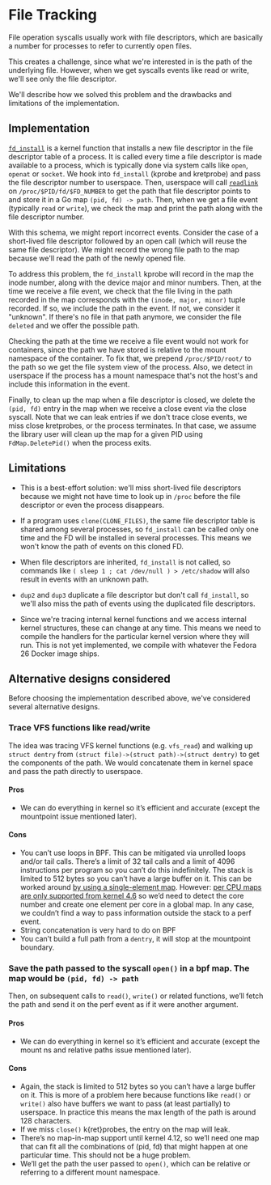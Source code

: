 # File Tracking

File operation syscalls usually work with file descriptors, which are basically
a number for processes to refer to currently open files.

This creates a challenge, since what we're interested in is the path of the
underlying file. However, when we get syscalls events like read or write, we'll
see only the file descriptor.

We'll describe how we solved this problem and the drawbacks and limitations of
the implementation.

## Implementation

[`fd_install`][fd_install] is a kernel function that installs a new file
descriptor in the file descriptor table of a process. It is called every time a
file descriptor is made available to a process, which is typically done via
system calls like `open`, `openat` or `socket`. We hook into `fd_install`
(kprobe and kretprobe) and pass the file descriptor number to userspace. Then,
userspace will call [`readlink`][readlink] on `/proc/$PID/fd/$FD_NUMBER` to get
the path that file descriptor points to and store it in a Go map `(pid, fd) ->
path`. Then, when we get a file event (typically `read` or `write`), we check
the map and print the path along with the file descriptor number.

With this schema, we might report incorrect events. Consider the case of a
short-lived file descriptor followed by an open call (which will reuse the same
file descriptor). We might record the wrong file path to the map because we'll
read the path of the newly opened file.

To address this problem, the `fd_install` kprobe will record in the map the
inode number, along with the device major and minor numbers. Then, at the time
we receive a file event, we check that the file living in the path recorded in
the map corresponds with the `(inode, major, minor)` tuple recorded. If so, we
include the path in the event. If not, we consider it "unknown". If there's no
file in that path anymore, we consider the file `deleted` and we offer the
possible path.

Checking the path at the time we receive a file event would not work for
containers, since the path we have stored is relative to the mount namespace of
the container. To fix that, we prepend `/proc/$PID/root/` to the path so we get
the file system view of the process. Also, we detect in userspace if the
process has a mount namespace that's not the host's and include this
information in the event.

Finally, to clean up the map when a file descriptor is closed, we delete the
`(pid, fd)` entry in the map when we receive a close event via the close
syscall. Note that we can leak entries if we don't trace close events, we miss
close kretprobes, or the process terminates. In that case, we assume the
library user will clean up the map for a given PID using `FdMap.DeletePid()`
when the process exits.

## Limitations

* This is a best-effort solution: we'll miss short-lived file descriptors
  because we might not have time to look up in `/proc` before the file
  descriptor or even the process disappears.

* If a program uses `clone(CLONE_FILES)`, the same file descriptor table is
  shared among several processes, so `fd_install` can be called only one time
  and the FD will be installed in several processes. This means we won't know
  the path of events on this cloned FD.

* When file descriptors are inherited, `fd_install` is not called, so commands
  like `( sleep 1 ; cat /dev/null ) > /etc/shadow` will also result in events
  with an unknown path.

* `dup2` and `dup3` duplicate a file descriptor but don't call `fd_install`, so
  we'll also miss the path of events using the duplicated file descriptors.

* Since we're tracing internal kernel functions and we access internal kernel
  structures, these can change at any time. This means we need to compile the
  handlers for the particular kernel version where they will run. This is not
  yet implemented, we compile with whatever the Fedora 26 Docker image ships.

## Alternative designs considered

Before choosing the implementation described above, we've considered several
alternative designs.

### Trace VFS functions like read/write

The idea was tracing VFS kernel functions (e.g. `vfs_read`) and walking up
`struct dentry` from `(struct file)->(struct path)->(struct dentry)` to get the
components of the path. We would concatenate them in kernel space and pass the
path directly to userspace.

#### Pros
* We can do everything in kernel so it’s efficient and accurate (except the
  mountpoint issue mentioned later).

#### Cons
* You can’t use loops in BPF. This can be mitigated via unrolled loops and/or
  tail calls. There’s a limit of 32 tail calls and a limit of 4096 instructions
  per program so you can’t do this indefinitely. The stack is limited to 512
  bytes so you can’t have a large buffer on it. This can be worked around [by
  using a single-element
  map](http://cilium.readthedocs.io/en/latest/bpf/#llvm). However: [per CPU
  maps are only supported from kernel
  4.6](https://github.com/iovisor/bcc/blob/master/docs/kernel-versions.md) so
  we’d need to detect the core number and create one element per core in a
  global map. In any case, we couldn’t find a way to pass information outside
  the stack to a perf event.
* String concatenation is very hard to do on BPF
* You can’t build a full path from a `dentry`, it will stop at the mountpoint
  boundary.

### Save the path passed to the syscall `open()` in a bpf map. The map would be `(pid, fd) -> path`

Then, on subsequent calls to `read()`, `write()` or related functions, we’ll
fetch the path and send it on the perf event as if it were another argument.

#### Pros
* We can do everything in kernel so it’s efficient and accurate (except the
  mount ns and relative paths issue mentioned later).

#### Cons
* Again, the stack is limited to 512 bytes so you can’t have a large buffer on
  it. This is more of a problem here because functions like `read()` or
  `write()` also have buffers we want to pass (at least partially) to
  userspace. In practice this means the max length of the path is around 128
  characters.
* If we miss `close()` k{ret}probes, the entry on the map will leak.
* There’s no map-in-map support until kernel 4.12, so we’ll need one map that
  can fit all the combinations of (pid, fd) that might happen at one particular
  time. This should not be a huge problem.
* We’ll get the path the user passed to `open()`, which can be relative or
  referring to a different mount namespace.

[fd_install]: http://elixir.free-electrons.com/linux/v4.12.8/source/fs/file.c#L625
[readlink]: https://linux.die.net/man/2/readlink
